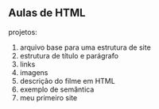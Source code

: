 ## Aulas de HTML 

projetos:

1. arquivo base para uma estrutura de site
2. estrutura de título e parágrafo
3. links
4. imagens
5. descrição do filme em HTML
6. exemplo de semântica 
7. meu primeiro site
